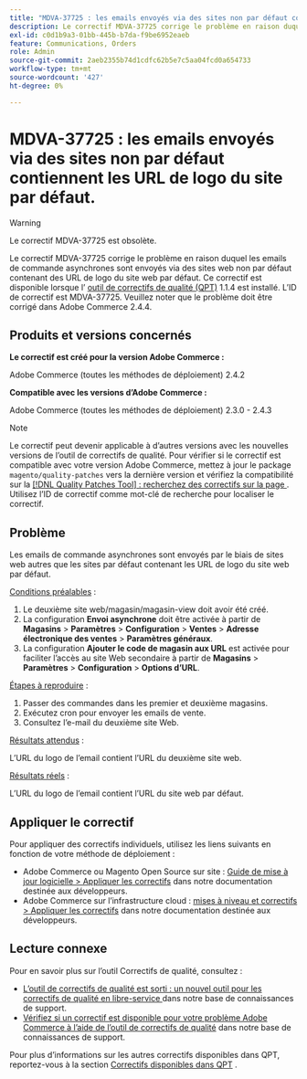 ```yaml
---
title: "MDVA-37725 : les emails envoyés via des sites non par défaut contiennent les URL de logo du site par défaut"
description: Le correctif MDVA-37725 corrige le problème en raison duquel les emails de commande asynchrones sont envoyés via des sites web non par défaut contenant des URL de logo du site web par défaut.
exl-id: c0d1b9a3-01bb-445b-b7da-f9be6952eaeb
feature: Communications, Orders
role: Admin
source-git-commit: 2aeb2355b74d1cdfc62b5e7c5aa04fcd0a654733
workflow-type: tm+mt
source-wordcount: '427'
ht-degree: 0%

---
```


# MDVA-37725 : les emails envoyés via des sites non par défaut contiennent les URL de logo du site par défaut.

>[!WARNING]
>
> Le correctif MDVA-37725 est obsolète.

Le correctif MDVA-37725 corrige le problème en raison duquel les emails de commande asynchrones sont envoyés via des sites web non par défaut contenant des URL de logo du site web par défaut. Ce correctif est disponible lorsque l’ [outil de correctifs de qualité (QPT)](https://experienceleague.adobe.com/en/docs/commerce-operations/upgrade-guide/patches/overview) 1.1.4 est installé. L’ID de correctif est MDVA-37725. Veuillez noter que le problème doit être corrigé dans Adobe Commerce 2.4.4.

## Produits et versions concernés

**Le correctif est créé pour la version Adobe Commerce :**

Adobe Commerce (toutes les méthodes de déploiement) 2.4.2

**Compatible avec les versions d’Adobe Commerce :**

Adobe Commerce (toutes les méthodes de déploiement) 2.3.0 - 2.4.3

>[!NOTE]
>
>Le correctif peut devenir applicable à d’autres versions avec les nouvelles versions de l’outil de correctifs de qualité. Pour vérifier si le correctif est compatible avec votre version Adobe Commerce, mettez à jour le package `magento/quality-patches` vers la dernière version et vérifiez la compatibilité sur la [[!DNL Quality Patches Tool] : recherchez des correctifs sur la page ](https://experienceleague.adobe.com/tools/commerce-quality-patches/index.html). Utilisez l’ID de correctif comme mot-clé de recherche pour localiser le correctif.

## Problème

Les emails de commande asynchrones sont envoyés par le biais de sites web autres que les sites par défaut contenant les URL de logo du site web par défaut.

<u>Conditions préalables</u> :

1. Le deuxième site web/magasin/magasin-view doit avoir été créé.
1. La configuration **Envoi asynchrone** doit être activée à partir de **Magasins** > **Paramètres** > **Configuration** > **Ventes** > **Adresse électronique des ventes** > **Paramètres généraux**.
1. La configuration **Ajouter le code de magasin aux URL** est activée pour faciliter l’accès au site Web secondaire à partir de **Magasins** > **Paramètres** > **Configuration** > **Options d’URL**.

<u>Étapes à reproduire</u> :

1. Passer des commandes dans les premier et deuxième magasins.
1. Exécutez cron pour envoyer les emails de vente.
1. Consultez l’e-mail du deuxième site Web.

<u>Résultats attendus</u> :

L’URL du logo de l’email contient l’URL du deuxième site web.

<u>Résultats réels</u> :

L’URL du logo de l’email contient l’URL du site web par défaut.

## Appliquer le correctif

Pour appliquer des correctifs individuels, utilisez les liens suivants en fonction de votre méthode de déploiement :

* Adobe Commerce ou Magento Open Source sur site : [Guide de mise à jour logicielle > Appliquer les correctifs](https://experienceleague.adobe.com/en/docs/commerce-operations/tools/quality-patches-tool/usage) dans notre documentation destinée aux développeurs.
* Adobe Commerce sur l’infrastructure cloud : [mises à niveau et correctifs > Appliquer les correctifs](https://experienceleague.adobe.com/en/docs/commerce-cloud-service/user-guide/develop/upgrade/apply-patches) dans notre documentation destinée aux développeurs.

## Lecture connexe

Pour en savoir plus sur l’outil Correctifs de qualité, consultez :

* [ L’outil de correctifs de qualité est sorti : un nouvel outil pour les correctifs de qualité en libre-service ](/help/announcements/adobe-commerce-announcements/magento-quality-patches-released-new-tool-to-self-serve-quality-patches.md) dans notre base de connaissances de support.
* [Vérifiez si un correctif est disponible pour votre problème Adobe Commerce à l’aide de l’outil de correctifs de qualité](/help/support-tools/patches-available-in-qpt-tool/check-patch-for-magento-issue-with-magento-quality-patches.md) dans notre base de connaissances de support.

Pour plus d’informations sur les autres correctifs disponibles dans QPT, reportez-vous à la section [Correctifs disponibles dans QPT](https://support.magento.com/hc/en-us/sections/360010506631-Patches-available-in-QPT-tool-) .
